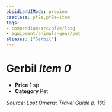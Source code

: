 ```yaml
---
obsidianUIMode: preview
cssclass: pf2e,pf2e-item
tags:
- compendium/src/pf2e/lotg
- equipment/animals-gear/pet
aliases: ["Gerbil"]
---
```

# Gerbil *Item 0*  

- **Price** 1 sp
- **Category** Pet



*Source: Lost Omens: Travel Guide p. 103*
